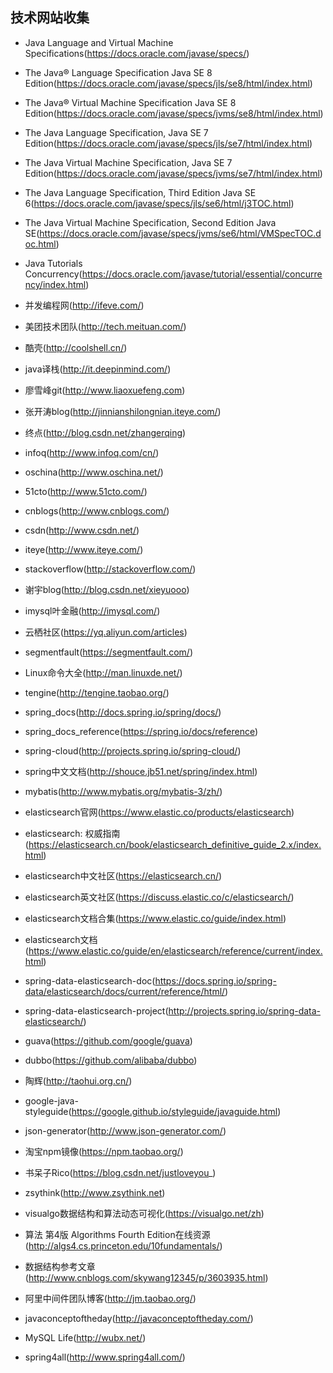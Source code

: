 ## 技术网站收集

- Java Language and Virtual Machine Specifications(https://docs.oracle.com/javase/specs/)
- The Java® Language Specification Java SE 8 Edition(https://docs.oracle.com/javase/specs/jls/se8/html/index.html)
- The Java® Virtual Machine Specification Java SE 8 Edition(https://docs.oracle.com/javase/specs/jvms/se8/html/index.html)
- The Java Language Specification, Java SE 7 Edition(https://docs.oracle.com/javase/specs/jls/se7/html/index.html)
- The Java Virtual Machine Specification, Java SE 7 Edition(https://docs.oracle.com/javase/specs/jvms/se7/html/index.html)
- The Java Language Specification, Third Edition Java SE 6(https://docs.oracle.com/javase/specs/jls/se6/html/j3TOC.html)
- The Java Virtual Machine Specification, Second Edition Java SE(https://docs.oracle.com/javase/specs/jvms/se6/html/VMSpecTOC.doc.html) 
- Java Tutorials Concurrency(https://docs.oracle.com/javase/tutorial/essential/concurrency/index.html)


- 并发编程网(http://ifeve.com/)
- 美团技术团队(http://tech.meituan.com/)
- 酷壳(http://coolshell.cn/)
- java译栈(http://it.deepinmind.com/)
- 廖雪峰git(http://www.liaoxuefeng.com)
- 张开涛blog(http://jinnianshilongnian.iteye.com/)
- 终点(http://blog.csdn.net/zhangerqing)
- infoq(http://www.infoq.com/cn/)
- oschina(http://www.oschina.net/)
- 51cto(http://www.51cto.com/)
- cnblogs(http://www.cnblogs.com/)
- csdn(http://www.csdn.net/)
- iteye(http://www.iteye.com/)
- stackoverflow(http://stackoverflow.com/)
- 谢宇blog(http://blog.csdn.net/xieyuooo)
- imysql叶金融(http://imysql.com/)
- 云栖社区(https://yq.aliyun.com/articles)
- segmentfault(https://segmentfault.com/)
- Linux命令大全(http://man.linuxde.net/)
- tengine(http://tengine.taobao.org/)
- spring_docs(http://docs.spring.io/spring/docs/)
- spring_docs_reference(https://spring.io/docs/reference)
- spring-cloud(http://projects.spring.io/spring-cloud/)
- spring中文文档(http://shouce.jb51.net/spring/index.html)
- mybatis(http://www.mybatis.org/mybatis-3/zh/)
- elasticsearch官网(https://www.elastic.co/products/elasticsearch)
- elasticsearch: 权威指南(https://elasticsearch.cn/book/elasticsearch_definitive_guide_2.x/index.html)
- elasticsearch中文社区(https://elasticsearch.cn/)
- elasticsearch英文社区(https://discuss.elastic.co/c/elasticsearch/)
- elasticsearch文档合集(https://www.elastic.co/guide/index.html)
- elasticsearch文档(https://www.elastic.co/guide/en/elasticsearch/reference/current/index.html)
- spring-data-elasticsearch-doc(https://docs.spring.io/spring-data/elasticsearch/docs/current/reference/html/)
- spring-data-elasticsearch-project(http://projects.spring.io/spring-data-elasticsearch/)
- guava(https://github.com/google/guava)
- dubbo(https://github.com/alibaba/dubbo)
- 陶辉(http://taohui.org.cn/)
- google-java-styleguide(https://google.github.io/styleguide/javaguide.html)
- json-generator(http://www.json-generator.com/)
- 淘宝npm镜像(https://npm.taobao.org/)
- 书呆子Rico(https://blog.csdn.net/justloveyou_)
- zsythink(http://www.zsythink.net)
- visualgo数据结构和算法动态可视化(https://visualgo.net/zh)
- 算法 第4版 Algorithms Fourth Edition在线资源(http://algs4.cs.princeton.edu/10fundamentals/)
- 数据结构参考文章(http://www.cnblogs.com/skywang12345/p/3603935.html)
- 阿里中间件团队博客(http://jm.taobao.org/)
- javaconceptoftheday(http://javaconceptoftheday.com/)
- MySQL Life(http://wubx.net/)
- spring4all(http://www.spring4all.com/)